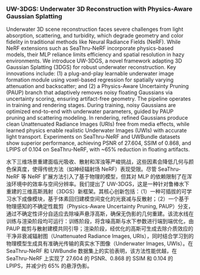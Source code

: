 ### UW-3DGS: Underwater 3D Reconstruction with Physics-Aware Gaussian Splatting

Underwater 3D scene reconstruction faces severe challenges from light absorption, scattering, and turbidity, which degrade geometry and color fidelity in traditional methods like Neural Radiance Fields (NeRF). While NeRF extensions such as SeaThru-NeRF incorporate physics-based models, their MLP reliance limits efficiency and spatial resolution in hazy environments. We introduce UW-3DGS, a novel framework adapting 3D Gaussian Splatting (3DGS) for robust underwater reconstruction. Key innovations include: (1) a plug-and-play learnable underwater image formation module using voxel-based regression for spatially varying attenuation and backscatter; and (2) a Physics-Aware Uncertainty Pruning (PAUP) branch that adaptively removes noisy floating Gaussians via uncertainty scoring, ensuring artifact-free geometry. The pipeline operates in training and rendering stages. During training, noisy Gaussians are optimized end-to-end with underwater parameters, guided by PAUP pruning and scattering modeling. In rendering, refined Gaussians produce clean Unattenuated Radiance Images (URIs) free from media effects, while learned physics enable realistic Underwater Images (UWIs) with accurate light transport. Experiments on SeaThru-NeRF and UWBundle datasets show superior performance, achieving PSNR of 27.604, SSIM of 0.868, and LPIPS of 0.104 on SeaThru-NeRF, with ~65% reduction in floating artifacts.

水下三维场景重建面临光吸收、散射和浑浊等严峻挑战，这些因素会降低几何与颜色保真度，使得传统方法（如神经辐射场 NeRF）表现受限。尽管 SeaThru-NeRF 等 NeRF 扩展方法引入了基于物理的模型，但其对 MLP 的依赖限制了在浑浊环境中的效率与空间分辨率。我们提出了 UW-3DGS，这是一种针对鲁棒水下重建的三维高斯溅射（3DGS）新框架。其核心创新包括：（1）一种可插拔的可学习水下成像模块，基于体素回归建模空间变化的光衰减与反散射；（2）一个基于物理感知的不确定性裁剪（Physics-Aware Uncertainty Pruning, PAUP）分支，通过不确定性评分自适应去除噪声悬浮高斯，确保无伪影的几何重建。该流水线在训练与渲染阶段均可运行：训练阶段，将含噪高斯与水下参数进行端到端优化，由 PAUP 裁剪与散射建模共同引导；渲染阶段，经优化的高斯可生成去除介质效应的干净非衰减辐射图（Unattenuated Radiance Images, URIs），同时结合学习到的物理模型生成具有准确光传输的真实水下图像（Underwater Images, UWIs）。在 SeaThru-NeRF 和 UWBundle 数据集上的实验表明，该方法性能优越，在 SeaThru-NeRF 上实现了 27.604 的 PSNR、0.868 的 SSIM 和 0.104 的 LPIPS，并减少约 65% 的悬浮伪影。
